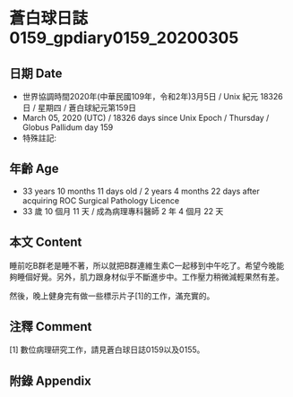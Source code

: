 # 蒼白球日誌0159_gpdiary0159_20200305 #

## 日期 Date ##

* 世界協調時間2020年(中華民國109年，令和2年)3月5日 / Unix 紀元 18326 日 / 星期四 / 蒼白球紀元第159日
* March 05, 2020 (UTC) / 18326 days since Unix Epoch / Thursday / Globus Pallidum day 159
* 特殊註記:

## 年齡 Age ##

* 33 years 10 months 11 days old / 2 years 4 months 22 days after acquiring ROC Surgical Pathology Licence
* 33 歲 10 個月 11 天 / 成為病理專科醫師 2 年 4 個月 22 天

## 本文 Content ##

睡前吃B群老是睡不著，所以就把B群連維生素C一起移到中午吃了。希望今晚能夠睡個好覺。另外，肌力跟身材似乎不斷進步中。工作壓力稍微減輕果然有差。
    
然後，晚上健身完有做一些標示片子[1]的工作，滿充實的。

## 注釋 Comment ##

[1] 數位病理研究工作，請見蒼白球日誌0159以及0155。

## 附錄 Appendix ##

